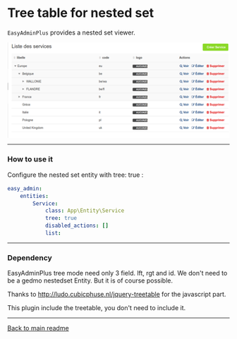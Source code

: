 # Tree table for nested set

`EasyAdminPlus` provides a nested set viewer.

<p align="center">
    <img src="images/tree.png" align="center" alt="Tree list viewer" />
</p>

-------
### How to use it

Configure the nested set entity with tree: true :
```yaml
easy_admin:
    entities:
        Service:
            class: App\Entity\Service
            tree: true
            disabled_actions: []
            list:
```

-------
### Dependency

EasyAdminPlus tree mode need only 3 field. lft, rgt and id.
We don't need to be a gedmo nestedset Entity. But it is of course possible.

Thanks to http://ludo.cubicphuse.nl/jquery-treetable for the javascript part.

This plugin include the treetable, you don't need to include it.

-------
[Back to main readme](../README.md)
